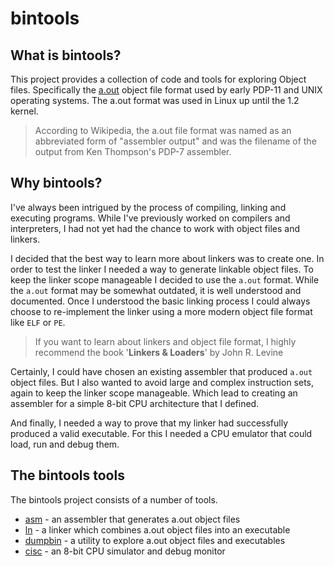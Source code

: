 # bintools

## What is bintools?

This project provides a collection of code and tools for exploring Object 
files. Specifically the [a.out](https://en.wikipedia.org/wiki/A.out) object 
file format used by early PDP-11 and UNIX operating systems. The a.out format
was used in Linux up until the 1.2 kernel.

> According to Wikipedia, the a.out file format was named as an abbreviated 
> form of "assembler output" and was the filename of the output from Ken 
> Thompson's PDP-7 assembler.

## Why bintools?

I've always been intrigued by the process of compiling, linking and executing
programs. While I've previously worked on compilers and interpreters, I had not
yet had the chance to work with object files and linkers.

I decided that the best way to learn more about linkers was to create one. In 
order to test the linker I needed a way to generate linkable object files. To 
keep the linker scope manageable I decided to use the `a.out` format. While 
the `a.out` format may be somewhat outdated, it is  well understood and 
documented. Once I understood the basic linking process I could always choose 
to re-implement the linker using a more modern object file format like `ELF` or
`PE`.

> If you want to learn about linkers and object file format, I highly recommend
> the book '**Linkers & Loaders**' by John R. Levine

Certainly, I could have chosen an existing assembler that produced `a.out` 
object files. But I also wanted to avoid large and complex instruction sets,
again to keep the linker scope manageable. Which lead to creating an  
assembler for a simple 8-bit CPU architecture that I defined.

And finally, I needed a way to prove that my linker had successfully produced 
a valid executable. For this I needed a CPU emulator that could load, run and
debug them.

## The bintools tools

The bintools project consists of a number of tools.

* [asm](https://github.com/mseminatore/bintools/blob/master/asm) - an assembler that generates a.out object files
* [ln](https://github.com/mseminatore/bintools/blob/master/ln/README.md) - a linker which combines a.out object files into an executable
* [dumpbin](https://github.com/mseminatore/bintools/blob/master/dumpbin/README.md) - a utility to explore a.out object files and executables
* [cisc](https://github.com/mseminatore/bintools/blob/master/cisc/README.md) - an 8-bit CPU simulator and debug monitor

